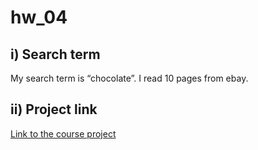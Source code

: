 # hw_04
## i) Search term 
My search term is “chocolate”. I read 10 pages from ebay.
## ii) Project link
[Link to the course project](https://github.com/mikeizbicki/cmc-csci040/tree/2020fall/hw_04)
